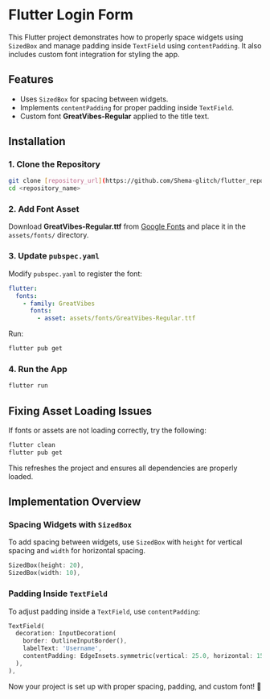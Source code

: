 # Flutter Login Form

This Flutter project demonstrates how to properly space widgets using `SizedBox` and manage padding inside `TextField` using `contentPadding`. It also includes custom font integration for styling the app.

## Features
- Uses `SizedBox` for spacing between widgets.
- Implements `contentPadding` for proper padding inside `TextField`.
- Custom font **GreatVibes-Regular** applied to the title text.

## Installation

### 1. Clone the Repository
```sh
git clone [repository_url](https://github.com/Shema-glitch/flutter_repo.git)
cd <repository_name>
```

### 2. Add Font Asset
Download **GreatVibes-Regular.ttf** from [Google Fonts](https://fonts.google.com/specimen/Great+Vibes) and place it in the `assets/fonts/` directory.

### 3. Update `pubspec.yaml`
Modify `pubspec.yaml` to register the font:

```yaml
flutter:
  fonts:
    - family: GreatVibes
      fonts:
        - asset: assets/fonts/GreatVibes-Regular.ttf
```

Run:
```sh
flutter pub get
```

### 4. Run the App
```sh
flutter run
```

## Fixing Asset Loading Issues
If fonts or assets are not loading correctly, try the following:
```sh
flutter clean
flutter pub get
```
This refreshes the project and ensures all dependencies are properly loaded.

## Implementation Overview

### Spacing Widgets with `SizedBox`
To add spacing between widgets, use `SizedBox` with `height` for vertical spacing and `width` for horizontal spacing.

```dart
SizedBox(height: 20),
SizedBox(width: 10),
```

### Padding Inside `TextField`
To adjust padding inside a `TextField`, use `contentPadding`:

```dart
TextField(
  decoration: InputDecoration(
    border: OutlineInputBorder(),
    labelText: 'Username',
    contentPadding: EdgeInsets.symmetric(vertical: 25.0, horizontal: 15.0),
  ),
),
```

Now your project is set up with proper spacing, padding, and custom font! 🚀

